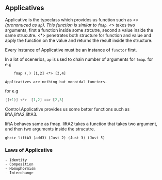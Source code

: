 ## Applicatives

Applicative is the typeclass which provides us function such as <*> (prononuced as `ap`). This function is similar to `fmap`. <*> takes two arguments, first a function inside some strcutre, second a value inside the same strucutre. <*> penetrates both structure for function and value and apply the function on the value and returns the result inside the structure.

Every instance of Applicative must be an instance of `functor` first. 

In a lot of scenerios, `ap` is used to chain number of arguments for `fmap`.
for e.g
```
    fmap (,) [1,2] <*> [3,4]
```

```
Applicatives are nothing but monoidal functors.
```
for e.g

```haskell
[(+1)] <*>  [1,2] ==> [2,3]
```

Control.Applicative provides us some better functions such as liftA,liftA2,liftA3.

liftA behaves same as fmap.
liftA2 takes a function that takes two argument, and then two arguments inside the strucutre.
```
ghci> liftA3 (add3) (Just 2) (Just 3) (Just 5)
```

### Laws of Applicative
    - Identity
    - Composition
    - Homophormism
    - Interchange

